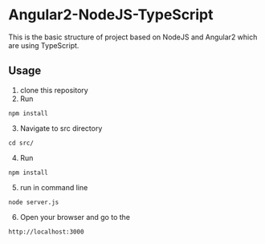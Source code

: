 # Angular2-NodeJS-TypeScript
This is the basic structure of project based on NodeJS and Angular2 which are using TypeScript.

## Usage

1. clone this repository
2. Run 
  ```
  npm install
  ```
3. Navigate to src directory
  ```
  cd src/
  ```
4. Run 
  ```
  npm install
  ```
5. run in command line
  ```
  node server.js
  ```
6. Open your browser and go to the
  ```
  http://localhost:3000
  ```

